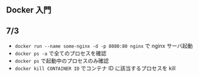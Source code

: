 ## Docker 入門

## 7/3
- ```docker run --name some-nginx -d -p 8080:80 nginx``` で nginx サーバ起動
- ```docker ps -a``` で全てのプロセスを確認
- ```docker ps``` で起動中のプロセスのみ確認
- ```docker kill CONTAINER ID``` でコンテナ ID に該当するプロセスを kill